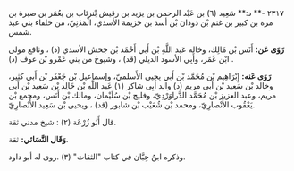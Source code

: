٢٣١٧ -** د:** سَعِيد (٦) بن عَبْد الرحمن بن يزيد بن رقيش بْنرئاب بن يعُمَر بن صبرة بن مرة بن كبير بن غنم بْن دودان بْن أسد بن خزيمة الأسدي، الْمَدَنِيّ، من حلفاء بني عبد شمس.

**رَوَى عَن:** أَنَس بْن مَالِك، وخاله عَبد اللَّهِ بْن أَبي أَحْمَد بْن جحش الأسدي (د) ، ونافع مولى ابْن عُمَر، وأَبِي الأسود الديلي (قد) ، وشيوخ من بني عَمْرو بْن عوف (د) .

**رَوَى عَنه:** إِبْرَاهِيم بْن مُحَمَّد بْن أَبي يحيى الأَسلميّ، وإسماعيل بْن جَعْفَر بْن أَبي كثير، وخالد بْن سَعِيد بْن أَبي مريم (د) والد أَبِي شاكر (١) عَبد اللَّهِ بْن خَالِد بْن سَعِيد بْن أَبي مريم، وعبد العزيز بْن مُحَمَّد الدَّراوَرْدِيّ، وفليح بْن سُلَيْمان، ومالك بْن أَنَس، ومجمع بْن يَعْقُوب الأَنْصارِيّ، ومحمد بْن شُعَيْب بْن شابور (قد) ، ويحيى بْن سَعِيد الأَنْصارِيّ.

قال أَبُو زُرْعَة (٢) : شيخ مدني ثقة.

**وَقَال النَّسَائي:** ثقة.

وذكره ابنُ حِبَّان في كتاب "الثقات" (٣) .روى له أبو داود.